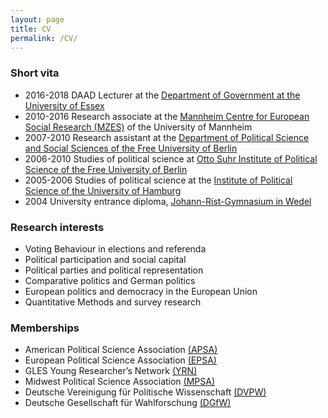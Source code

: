 ```yaml
---
layout: page
title: CV
permalink: /CV/
---
```


<!-- <label for='drinking-note' class='margin-toggle'> &#8853;</label><input type='checkbox' id='drinking-note' class='margin-toggle'/><span class='marginnote'>CV of Julia Partheymüller ([download](https://dl.dropboxusercontent.com/u/56285298/CV_Partheymueller_en.pdf)) </span> -->

### Short vita 

-   2016-2018 DAAD Lecturer at the [Department of Government at the University of Essex](https://www.essex.ac.uk/departments/government)
-   2010-2016 Research associate at the [Mannheim Centre for European Social Research (MZES)](http://www.mzes.uni-mannheim.de/d7/de) of the University of Mannheim
-   2007-2010 Research assistant at the [Department of Political Science and Social Sciences of the Free University of Berlin](https://www.fu-berlin.de/en/einrichtungen/fachbereiche/fb/pol-soz/index.html)
-   2006-2010 Studies of political science at [Otto Suhr Institute of Political Science of the Free University of Berlin](http://www.polsoz.fu-berlin.de/en/polwiss/index.html)
-   2005-2006 Studies of political science at the [Institute of Political Science of the University of Hamburg](https://www.wiso.uni-hamburg.de/fachbereich-sowi/ueber-den-fachbereich/fachgebiete/fachgebiet-politikwissenschaft.html)
-   2004 University entrance diploma, [Johann-Rist-Gymnasium in Wedel](http://www.jrg-wedel.de/startseite.html)

### Research interests

- Voting Behaviour in elections and referenda
- Political participation and social capital
- Political parties and political representation
- Comparative politics and German politics
- European politics and democracy in the European Union
- Quantitative Methods and survey research

### Memberships

-   American Political Science
    Association [(APSA)](http://www.apsanet.org/)
-   European Political Science
    Association [(EPSA)](http://www.epsanet.org/)
-   GLES Young Researcher’s
    Network [(YRN)](http://www.gles.eu/youngresearchers_startseite.htm)
-   Midwest Political Science
    Association [(MPSA)](http://www.mpsanet.org/)
-   Deutsche Vereinigung für Politische
    Wissenschaft [(DVPW)](http://www.dvpw.de/)
-   Deutsche Gesellschaft für
    Wahlforschung [(DGfW)](http://www.dgfw.info/)






